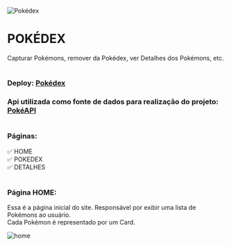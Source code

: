 ![Pokédex](https://user-images.githubusercontent.com/102442943/210075359-7cd35d00-82f1-4e04-9502-e2454eb77568.png)

# POKÉDEX
<p> Capturar Pokémons, remover da Pokédex, ver Detalhes dos Pokémons, etc. </p>
 
#

### Deploy: [Pokédex](https://amuck-approval.surge.sh/)
### Api utilizada como fonte de dados para realização do projeto:  [PokéAPI](https://pokeapi.co/)

#

### Páginas:

:white_check_mark: HOME
<br/>
:white_check_mark: POKEDEX
<br/>
:white_check_mark: DETALHES

#

### Página HOME:

<p>
   Essa é a página inicial do site. Responsável por exibir uma lista de Pokémons ao usuário. 
   <br/>
   Cada Pokémon é representado por um Card.
</p>

![home](https://user-images.githubusercontent.com/102442943/210081704-b8a86137-4043-48af-9f14-8a8900341d5d.png)

